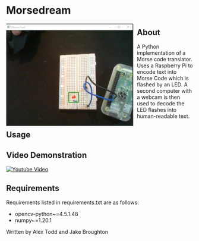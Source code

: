 # Morsedream
<img src="image.png" alt="Moresdream Picture" style="float: left; margin-right: 10px;" />

## About
A Python implementation of a Morse code translator. Uses a Raspberry Pi to encode text into Morse Code which is flashed by an LED. A second computer with a webcam is then used to decode the LED flashes into human-readable text.

## Usage


## Video Demonstration
[![Youtube Video](http://img.youtube.com/vi/YOUTUBE_VIDEO_ID_HERE/0.jpg)](http://www.youtube.com/watch?v=YOUTUBE_VIDEO_ID_HERE "Video Title")

## Requirements
Requirements listed in requirements.txt are as follows:
- opencv-python~=4.5.1.48
- numpy~=1.20.1

Written by Alex Todd and Jake Broughton

